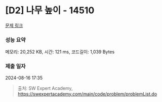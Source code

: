 # [D2] 나무 높이 - 14510 

[문제 링크](https://swexpertacademy.com/main/code/problem/problemDetail.do?contestProbId=AYFofW8qpXYDFAR4) 

### 성능 요약

메모리: 20,252 KB, 시간: 121 ms, 코드길이: 1,039 Bytes

### 제출 일자

2024-08-16 17:35



> 출처: SW Expert Academy, https://swexpertacademy.com/main/code/problem/problemList.do